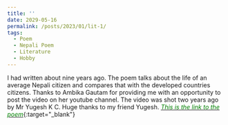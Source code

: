 ```yaml
---
title: ''
date: 2029-05-16
permalink: /posts/2023/01/lit-1/
tags:
  - Poem
  - Nepali Poem
  - Literature
  - Hobby
---
```


 I had written about nine years ago. The poem talks about the life of an average Nepali citizen and compares that with the developed countries citizens. Thanks to Ambika Gautam for providing me with an opportunity to post the video on her youtube channel. The video was shot two years ago by Mr Yugesh K C. Huge thanks to my friend Yugesh.
[<span style="color:green">*This is the link to the poem*</span>](https://www.youtube.com/watch?v=b8nkjvEX0mU){:target="_blank"}

